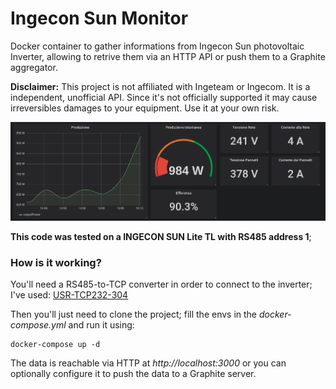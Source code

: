 # Ingecon Sun Monitor
Docker container to gather informations from Ingecon Sun photovoltaic Inverter, allowing to retrive them via an HTTP API or push them to a Graphite aggregator.

**Disclaimer:** This project is not affiliated with Ingeteam or Ingecom. It is a independent, unofficial API. Since it's not officially supported it may cause irreversibles damages to your equipment. Use it at your own risk.

![Grafana Screenshot](grafana.png?raw=true "Title")

**This code was tested on a INGECON SUN Lite TL with RS485 address 1**; 

### How is it working?
You'll need a RS485-to-TCP converter in order to connect to the inverter; I've used: [USR-TCP232-304](https://www.usriot.com/products/rs485-to-ethernet-converter.html)

Then you'll just need to clone the project; fill the envs in the _docker-compose.yml_ and run it using:

	docker-compose up -d


The data is reachable via HTTP at _http://localhost:3000_ or you can optionally configure it to push the data to a Graphite server.

